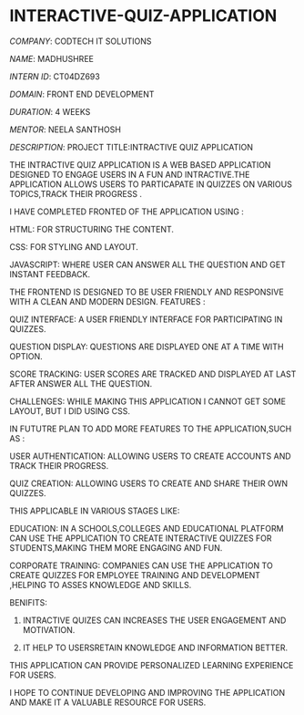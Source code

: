 # INTERACTIVE-QUIZ-APPLICATION

*COMPANY*: CODTECH IT SOLUTIONS

*NAME*: MADHUSHREE

*INTERN ID*: CT04DZ693

*DOMAIN*: FRONT END DEVELOPMENT

*DURATION*: 4 WEEKS

*MENTOR*: NEELA SANTHOSH

*DESCRIPTION*: PROJECT TITLE:INTRACTIVE QUIZ APPLICATION

THE INTRACTIVE QUIZ APPLICATION IS A WEB BASED APPLICATION DESIGNED TO ENGAGE USERS IN A FUN AND INTRACTIVE.THE APPLICATION ALLOWS USERS TO PARTICAPATE IN QUIZZES ON VARIOUS TOPICS,TRACK THEIR PROGRESS .

I HAVE COMPLETED FRONTED OF THE APPLICATION USING :


HTML: FOR STRUCTURING THE CONTENT.

CSS: FOR STYLING AND LAYOUT.

JAVASCRIPT: WHERE USER CAN ANSWER ALL THE QUESTION AND GET INSTANT FEEDBACK.

THE FRONTEND IS DESIGNED TO BE USER FRIENDLY AND RESPONSIVE WITH A CLEAN AND MODERN DESIGN.
FEATURES :


QUIZ INTERFACE: A USER FRIENDLY INTERFACE FOR PARTICIPATING IN QUIZZES.

QUESTION DISPLAY: QUESTIONS ARE DISPLAYED ONE AT A TIME WITH OPTION.

SCORE TRACKING: USER SCORES ARE TRACKED AND DISPLAYED AT LAST AFTER ANSWER ALL THE QUESTION.

CHALLENGES: WHILE MAKING THIS APPLICATION I CANNOT GET SOME LAYOUT, BUT I DID USING CSS.

IN FUTUTRE PLAN TO ADD MORE FEATURES TO THE APPLICATION,SUCH AS :


USER AUTHENTICATION: ALLOWING USERS TO CREATE ACCOUNTS AND TRACK THEIR PROGRESS.

QUIZ CREATION: ALLOWING USERS TO CREATE AND SHARE THEIR OWN QUIZZES.

THIS APPLICABLE IN VARIOUS STAGES LIKE:


EDUCATION: IN A SCHOOLS,COLLEGES AND EDUCATIONAL PLATFORM CAN USE THE APPLICATION TO CREATE INTERACTIVE QUIZZES FOR STUDENTS,MAKING THEM MORE ENGAGING AND FUN.

CORPORATE TRAINING: COMPANIES CAN USE THE APPLICATION TO CREATE QUIZZES FOR EMPLOYEE TRAINING AND DEVELOPMENT ,HELPING TO ASSES KNOWLEDGE AND SKILLS.

BENIFITS:

1. INTRACTIVE QUIZES CAN INCREASES THE USER ENGAGEMENT AND MOTIVATION.

2. IT HELP TO USERSRETAIN KNOWLEDGE AND INFORMATION BETTER.

THIS APPLICATION CAN PROVIDE PERSONALIZED LEARNING EXPERIENCE FOR USERS.

I HOPE TO CONTINUE DEVELOPING AND IMPROVING THE APPLICATION AND MAKE IT A VALUABLE RESOURCE FOR USERS.
